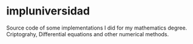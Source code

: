 # impluniversidad
Source code of some implementations I did for my mathematics degree. Criptograhy, Differential equations and other numerical methods.
